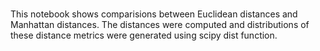 # 
This notebook shows comparisions between Euclidean distances and Manhattan distances. The distances were computed and distributions of these distance metrics were generated using scipy dist function.
